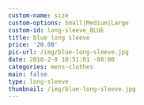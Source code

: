 ```yaml
---
custom-name: size
custom-options: Small|Medium|Large
custom-id: long-sleeve_BLUE
title: blue long sleeve
price: '20.00'
pic-url: /img/blue-long-sleeve.jpg
date: 2018-2-8 10:51:01 -08:00
categories: mens-clothes
main: false
type: long-sleeve
thumbnail: /img/blue-long-sleeve.jpg
---
```

